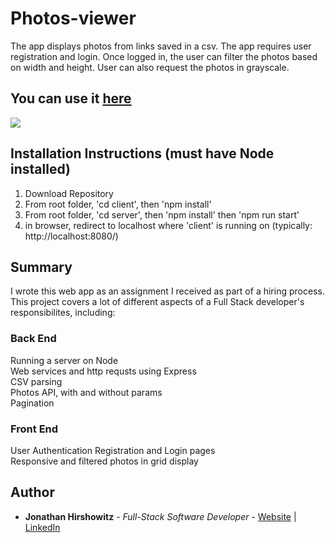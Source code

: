# Photos-viewer

The app displays photos from links saved in a csv. The app requires user registration and login. Once logged in, the user can filter the photos based on width and height. User can also request the photos in grayscale.

## You can use it [here](http://photos-viewer.herokuapp.com/)

<image src="./client/src/assets/photos-viewer.png">

##  Installation Instructions (must have Node installed)

1. Download Repository
2. From root folder, 'cd client', then 'npm install'
3. From root folder, 'cd server', then 'npm install' then 'npm run start'
4. in browser, redirect to localhost where 'client' is running on (typically:  http://localhost:8080/)

## Summary
I wrote this web app as an assignment I received as part of a hiring process.
This project covers a lot of different aspects of a Full Stack developer's responsibilites, including:

### Back End
Running a server on Node  
Web services and http requsts using Express  
CSV parsing  
Photos API, with and without params  
Pagination

### Front End
User Authentication
Registration and Login pages  
Responsive and filtered photos in grid display  

## Author

* **Jonathan Hirshowitz** - *Full-Stack Software Developer* - [Website](https://jonathan-hirshowitz-portfolio.firebaseapp.com/) | [LinkedIn](https://www.linkedin.com/in/jonathan-hirshowitz/)
